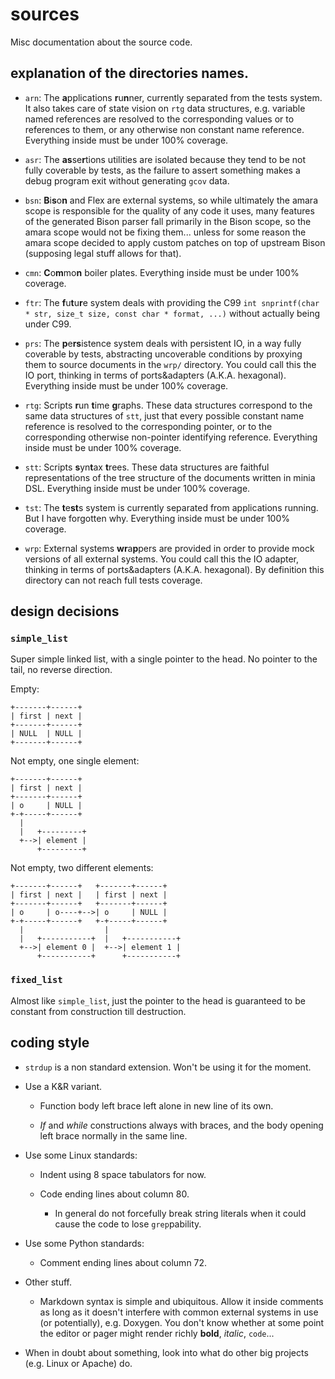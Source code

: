 <!--
    Copyright 2018 Mercedes Catherine Salazar

    Licensed under the Apache License, Version 2.0 (the "License");
    you may not use this file except in compliance with the License.
    You may obtain a copy of the License at

        http://www.apache.org/licenses/LICENSE-2.0

    Unless required by applicable law or agreed to in writing, software
    distributed under the License is distributed on an "AS IS" BASIS,
    WITHOUT WARRANTIES OR CONDITIONS OF ANY KIND, either express or implied.
    See the License for the specific language governing permissions and
    limitations under the License.

    src/README.md: Amara sources README doc.
-->


# sources

Misc documentation about the source code.


## explanation of the directories names.

* `arn`: The **a**pplications **r**u**n**ner, currently separated from
  the tests system. It also takes care of state vision on `rtg` data
  structures, e.g. variable named references are resolved to the corresponding
  values or to references to them, or any otherwise non constant name
  reference. Everything inside must be under 100% coverage.

* `asr`: The **as**se**r**tions utilities are isolated because they tend to be
not fully coverable by tests, as the failure to assert something makes a debug
program exit without generating `gcov` data.

* `bsn`: **B**i**s**o**n** and Flex are external systems, so while ultimately
the amara
scope is responsible for the quality of any code it uses, many features of the
generated Bison parser fall primarily in the Bison scope, so the amara scope
would not be fixing them... unless for some reason the amara scope decided to
apply custom patches on top of upstream Bison (supposing legal stuff allows for
that).

* `cmn`: **C**o**m**mo**n** boiler plates. Everything inside must be under 100% coverage.

* `ftr`: The **f**u**t**u**r**e system deals with providing the C99 `int
snprintf(char * str, size_t size, const char * format, ...)` without actually
being under C99.

* `prs`: The **p**e**rs**istence system deals with persistent IO, in a way
fully coverable by tests, abstracting uncoverable conditions by proxying them to source documents in
the `wrp/` directory. You could call this the IO port, thinking in terms of ports&amp;adapters (A.K.A. hexagonal). Everything inside must be under 100% coverage.

* `rtg`: Scripts **r**un **t**ime **g**raphs. These data structures correspond
  to the same data structures of `stt`, just that every possible constant name
  reference is resolved to the corresponding pointer, or to the corresponding
  otherwise non-pointer identifying reference.
  Everything inside must be under 100% coverage.

* `stt`: Scripts **s**yn**t**ax **t**rees. These data structures are faithful
  representations of the tree structure of the documents written in minia DSL.
  Everything inside must be under 100% coverage.

* `tst`: The **t**e**st**s system is currently separated from applications
running. But I have forgotten why. Everything inside must be under 100% coverage.

* `wrp`: External systems **wr**a**p**pers are provided in order to provide
mock versions of all external systems. You could call this the IO adapter, thinking in terms of ports&amp;adapters (A.K.A. hexagonal). By definition this directory can not reach full tests coverage.


## design decisions

### `simple_list`

Super simple linked list, with a single pointer to the head. No pointer to the tail, no reverse direction.

Empty:

```
+-------+------+
| first | next |
+-------+------+
| NULL  | NULL |
+-------+------+
```

Not empty, one single element:

```
+-------+------+
| first | next |
+-------+------+
| o     | NULL |
+-+-----+------+
  |
  |   +---------+
  +-->| element |
      +---------+
```

Not empty, two different elements:

```
+-------+------+   +-------+------+
| first | next |   | first | next |
+-------+------+   +-------+------+
| o     | o----+-->| o     | NULL |
+-+-----+------+   +-+-----+------+
  |                  |
  |   +-----------+  |   +-----------+
  +-->| element 0 |  +-->| element 1 |
      +-----------+      +-----------+
```

### `fixed_list`

Almost like `simple_list`, just the pointer to the head is guaranteed to be constant from construction till destruction.


## coding style

* `strdup` is a non standard extension. Won't be using it for the moment.

* Use a K&R variant.

  * Function body left brace left alone in new line of its own.

  * _If_ and _while_ constructions always with braces, and the body opening
    left brace normally in the same line.

* Use some Linux standards:

  * Indent using 8 space tabulators for now.

  * Code ending lines about column 80.

    * In general do not forcefully break string literals when it could cause
      the code to lose `grep`pability.

* Use some Python standards:

  * Comment ending lines about column 72.

* Other stuff.

  * Markdown syntax is simple and ubiquitous. Allow it inside comments as long
    as it doesn't interfere with common external systems in use (or potentially), e.g. Doxygen. You don't know whether at some point the editor or pager might render richly **bold**, _italic_, `code`...

* When in doubt about something, look into what do other big projects (e.g.
Linux or Apache) do.
